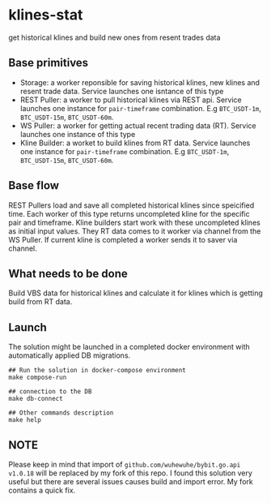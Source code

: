 # klines-stat
get historical klines and build new ones from resent trades data

## Base primitives

 - Storage: a worker reponsible for saving historical klines, new klines and resent trade data. Service launches one isntance of this type
 - REST Puller: a worker to pull historical klines via REST api. Service launches one instance for `pair-timeframe` combination. E.g `BTC_USDT-1m`, `BTC_USDT-15m`, `BTC_USDT-60m`.
 - WS Puller: a worker for getting actual recent trading data (RT). Service launches one instance of this type
 - Kline Builder: a worket to build klines from RT data. Service launches one instance for `pair-timeframe` combination. E.g `BTC_USDT-1m`, `BTC_USDT-15m`, `BTC_USDT-60m`.


## Base flow

REST Pullers load and save all completed historical klines since speicified time. Each worker of this type returns uncompleted kline for the specific pair and timeframe.
Kline builders start work with these uncompleted klines as initial input values. They RT data comes to it worker via channel from the WS Puller. If current kline is completed a worker sends it to saver via channel.


## What needs to be done

Build VBS data for historical klines and calculate it for klines which is getting build from RT data.


## Launch

The solution might be launched in a completed docker environment with automatically applied DB migrations.

```
## Run the solution in docker-compose environment
make compose-run

## connection to the DB
make db-connect

## Other commands description
make help
```


## NOTE

Please keep in mind that import of `github.com/wuhewuhe/bybit.go.api v1.0.18` will be replaced by my fork of this repo.
I found this solution very useful but there are several issues causes build and import error. My fork contains a quick fix.
